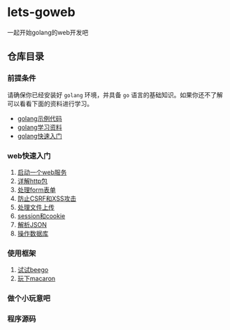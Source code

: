 # lets-goweb

一起开始golang的web开发吧

## 仓库目录

### 前提条件

请确保你已经安装好 `golang` 环境，并具备 `go` 语言的基础知识。如果你还不了解可以看看下面的资料进行学习。

- [golang示例代码](https://github.com/biezhi/go-examples)
- [golang学习资料](https://github.com/lets-golang/learn-center)
- [golang快速入门](https://github.com/lets-golang/TechDoc)

### web快速入门

1. [启动一个web服务]()
2. [详解http包]()
3. [处理form表单]()
4. [防止CSRF和XSS攻击]()
5. [处理文件上传]()
6. [session和cookie]()
7. [解析JSON]()
7. [操作数据库]()

### 使用框架
 
1. [试试beego]()
2. [玩下macaron]()

### 做个小玩意吧

### 程序源码
